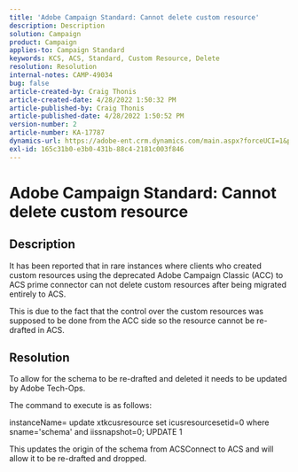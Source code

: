 ```yaml
---
title: 'Adobe Campaign Standard: Cannot delete custom resource'
description: Description
solution: Campaign
product: Campaign
applies-to: Campaign Standard
keywords: KCS, ACS, Standard, Custom Resource, Delete
resolution: Resolution
internal-notes: CAMP-49034
bug: false
article-created-by: Craig Thonis
article-created-date: 4/28/2022 1:50:32 PM
article-published-by: Craig Thonis
article-published-date: 4/28/2022 1:50:52 PM
version-number: 2
article-number: KA-17787
dynamics-url: https://adobe-ent.crm.dynamics.com/main.aspx?forceUCI=1&pagetype=entityrecord&etn=knowledgearticle&id=2fd7af29-fac6-ec11-a7b6-0022480a10ee
exl-id: 165c31b0-e3b0-431b-88c4-2181c003f846
---
```

# Adobe Campaign Standard: Cannot delete custom resource

## Description


It has been reported that in rare instances where clients who created custom resources using the deprecated Adobe Campaign Classic (ACC) to ACS prime connector can not delete custom resources after being migrated entirely to ACS.

This is due to the fact that the control over the custom resources was supposed to be done from the ACC side so the resource cannot be re-drafted in ACS.


## Resolution


To allow for the schema to be re-drafted and deleted it needs to be updated by Adobe Tech-Ops.

The command to execute is as follows:

instanceName= update xtkcusresource set icusresourcesetid=0 where sname='schema' and iissnapshot=0; UPDATE 1

This updates the origin of the schema from ACSConnect to ACS and will allow it to be re-drafted and dropped.

